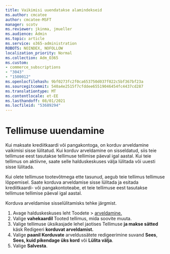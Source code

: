 ```yaml
---
title: Vaikimisi uuendatakse alamindekseid
ms.author: cmcatee
author: cmcatee-MSFT
manager: scotv
ms.reviewer: jkinma, jmueller
ms.audience: Admin
ms.topic: article
ms.service: o365-administration
ROBOTS: NOINDEX, NOFOLLOW
localization_priority: Normal
ms.collection: Adm_O365
ms.custom:
- commerce_subscriptions
- "3043"
- "1500012"
ms.openlocfilehash: 9bf0273fc2f0ca653750d037f022c5bf367bf23a
ms.sourcegitcommit: 540a4e2515f7cfddee65519046454fc4437cd287
ms.translationtype: MT
ms.contentlocale: et-EE
ms.lasthandoff: 08/01/2021
ms.locfileid: "53689294"
---
```

# <a name="renewing-your-subscription"></a>Tellimuse uuendamine

Kui maksate krediitkaardi või pangakontoga, on korduv arveldamine vaikimisi sisse lülitatud. Kui korduv arveldamine on sisseldatud, siis teie tellimuse eest tasutakse tellimuse tellimise päeval igal aastal. Kui teie tellimus on aktiivne, saate selle halduskeskuses välja lülitada või uuesti sisse lülitada.

Kui olete tellimuse tootevõtmega ette tasunud, aegub teie tellimus tellimuse lõppemisel. Saate korduva arveldamise sisse lülitada ja esitada krediitkaardi- või pangakontoteabe, et teie tellimuse eest tasutakse tellimuse tellimise päeval igal aastal.

Korduva arveldamise sisselülitamisks tehke järgmist.

1. Avage halduskeskuses leht Toodete  >  [arveldamine.](https://go.microsoft.com/fwlink/p/?linkid=842054)
2. Valige **vahekaardil** Tooted tellimus, mida soovite muuta.
3. Valige tellimuse üksikasjade lehel jaotises Tellimuse **ja makse sätted** käsk Redigeeri **korduvat arveldamist.**
4. Valige **paanil Korduvate** arveldussätete redigeerimine suvand **Sees**, **Sees, kuid pikendage üks kord** või **Lülita välja**.
5. Valige **Salvesta**. 